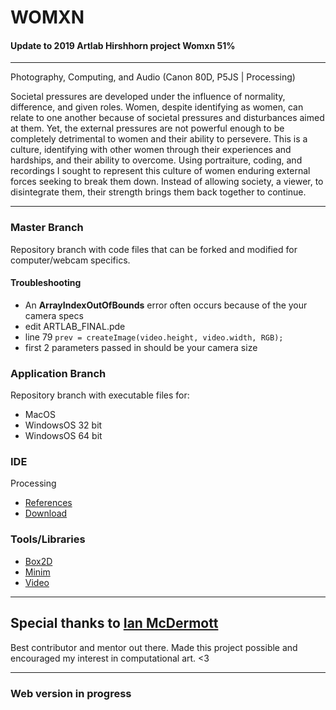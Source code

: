 # WOMXN
#### Update to 2019 Artlab Hirshhorn project Womxn 51%
------------------

Photography, Computing, and Audio (Canon 80D, P5JS | Processing)

Societal pressures are developed under the influence of normality, difference, and given roles. Women, despite identifying as women, can relate to one another because of societal pressures and disturbances aimed at them. Yet, the external pressures are not powerful enough to be completely detrimental to women and their ability to persevere. This is a culture, identifying with other women through their experiences and hardships, and their ability to overcome. Using portraiture, coding, and recordings I sought to represent this culture of women enduring external forces seeking to break them down. Instead of allowing society, a viewer, to disintegrate them, their strength brings them back together to continue.

------------------
### Master Branch
Repository branch with code files that can be forked and modified for computer/webcam specifics.
#### Troubleshooting
- An **ArrayIndexOutOfBounds** error often occurs because of the your camera specs
- edit ARTLAB_FINAL.pde
- line 79 `prev = createImage(video.height, video.width, RGB);`
- first 2 parameters passed in should be your camera size

### Application Branch
Repository branch with executable files for:
- MacOS
- WindowsOS 32 bit
- WindowsOS 64 bit

### IDE
Processing
- [References](https://processing.org/reference)
- [Download](https://processing.org/download)

### Tools/Libraries
- [Box2D](https://github.com/shiffman/Box2D-for-Processing)
- [Minim](https://code.compartmental.net/minim/)
- [Video](https://processing.org/reference/libraries/video/index.htm)

-------------------

## Special thanks to [Ian McDermott](https://github.com/ianmcdermott)
Best contributor and mentor out there. Made this project possible and encouraged my interest in computational art. <3

-------------------

### Web version in progress
